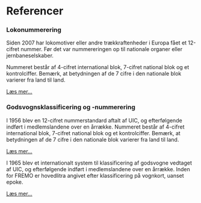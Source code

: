 ﻿# Referencer
### Lokonummerering
Siden 2007 har lokomotiver eller andre trækkraftenheder i Europa fået et 12-cifret nummer.
Før det var nummereringen op til nationale organer eller jernbaneselskaber.

Nummeret består af 4-cifret international blok, 7-cifret national blok og et kontrolciffer.
Bemærk, at betydningen af ​​de 7 cifre i den nationale blok varierer fra land til land.

<a target="_blank_" href="https://en.wikipedia.org/wiki/UIC_identification_marking_for_tractive_stock">Læs mer...</a>

### Godsvognsklassificering og -nummerering

I 1956 blev en 12-cifret nummerstandard aftalt af UIC,
og efterfølgende indført i medlemslandene over en årrække.
Nummeret består af 4-cifret international blok, 7-cifret national blok og et kontrolciffer.
Bemærk, at betydningen af ​​de 7 cifre i den nationale blok varierer fra land til land.

<a target="_blank_" href="https://en.wikipedia.org/wiki/UIC_wagon_numbers">Læs mer...</a>


I 1965 blev et internationalt system til klassificering af godsvogne vedtaget af UIC,
og efterfølgende indført i medlemslandene over en årrække.
Inden for FREMO er hovedlitra angivet efter klassificering på vognkort, uanset epoke.

<a target="_blank_" href="https://en.wikipedia.org/wiki/UIC_classification_of_goods_wagons">Læs mer...</a>
